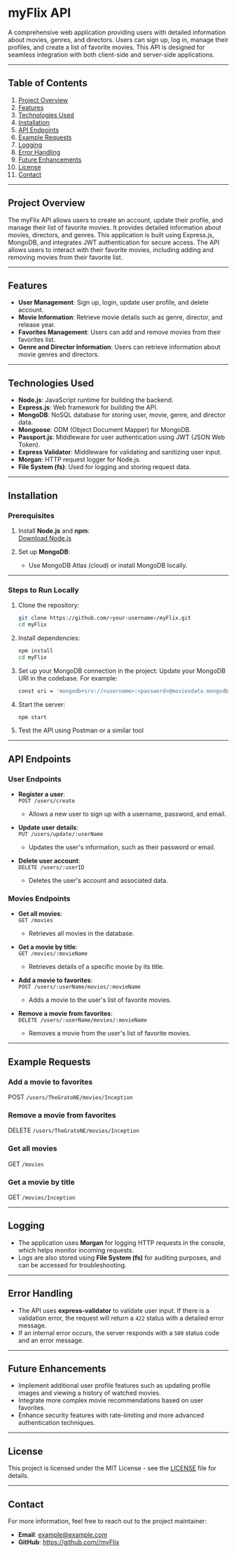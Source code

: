 # **myFlix API**

A comprehensive web application providing users with detailed information about movies, genres, and directors. Users can sign up, log in, manage their profiles, and create a list of favorite movies. This API is designed for seamless integration with both client-side and server-side applications.

---

## **Table of Contents**

1. [Project Overview](#project-overview)
2. [Features](#features)
3. [Technologies Used](#technologies-used)
4. [Installation](#installation)
5. [API Endpoints](#api-endpoints)
6. [Example Requests](#example-requests)
7. [Logging](#logging)
8. [Error Handling](#error-handling)
9. [Future Enhancements](#future-enhancements)
10. [License](#license)
11. [Contact](#contact)

---

## **Project Overview**

The myFlix API allows users to create an account, update their profile, and manage their list of favorite movies. It provides detailed information about movies, directors, and genres. This application is built using Express.js, MongoDB, and integrates JWT authentication for secure access. The API allows users to interact with their favorite movies, including adding and removing movies from their favorite list.

---

## **Features**

- **User Management**: Sign up, login, update user profile, and delete account.
- **Movie Information**: Retrieve movie details such as genre, director, and release year.
- **Favorites Management**: Users can add and remove movies from their favorites list.
- **Genre and Director Information**: Users can retrieve information about movie genres and directors.

---

## **Technologies Used**

- **Node.js**: JavaScript runtime for building the backend.
- **Express.js**: Web framework for building the API.
- **MongoDB**: NoSQL database for storing user, movie, genre, and director data.
- **Mongoose**: ODM (Object Document Mapper) for MongoDB.
- **Passport.js**: Middleware for user authentication using JWT (JSON Web Token).
- **Express Validator**: Middleware for validating and sanitizing user input.
- **Morgan**: HTTP request logger for Node.js.
- **File System (fs)**: Used for logging and storing request data.

---

## **Installation**

### **Prerequisites**

1. Install **Node.js** and **npm**:  
   [Download Node.js](https://nodejs.org/)  

2. Set up **MongoDB**:  
   - Use MongoDB Atlas (cloud) or install MongoDB locally.

---

### **Steps to Run Locally**

1. Clone the repository:  
   ```bash
   git clone https://github.com/<your-username>/myFlix.git
   cd myFlix
2. Install dependencies:
   ```bash
   npm install
   cd myFlix
3. Set up your MongoDB connection in the project:
   Update your MongoDB URI in the codebase. For example:
   ```bash
   const uri = 'mongodb+srv://<username>:<password>@moviesdata.mongodb.net/myFlixDB';
4. Start the server:
   ```bash
   npm start
5. Test the API using Postman or a similar tool

---

## **API Endpoints**

### **User Endpoints**

- **Register a user**:  
  `POST /users/create`
  - Allows a new user to sign up with a username, password, and email.
  
- **Update user details**:  
  `PUT /users/update/:userName`
  - Updates the user's information, such as their password or email.

- **Delete user account**:  
  `DELETE /users/:userID`
  - Deletes the user's account and associated data.

### **Movies Endpoints**

- **Get all movies**:  
  `GET /movies`
  - Retrieves all movies in the database.
  
- **Get a movie by title**:  
  `GET /movies/:movieName`
  - Retrieves details of a specific movie by its title.

- **Add a movie to favorites**:  
  `POST /users/:userName/movies/:movieName`
  - Adds a movie to the user's list of favorite movies.

- **Remove a movie from favorites**:  
  `DELETE /users/:userName/movies/:movieName`
  - Removes a movie from the user's list of favorite movies.

---

## **Example Requests**

### **Add a movie to favorites**

POST `/users/TheGratoNE/movies/Inception`

### **Remove a movie from favorites**

DELETE `/users/TheGratoNE/movies/Inception`

### **Get all movies**

GET `/movies`

### **Get a movie by title**

GET `/movies/Inception`

---

## **Logging**

- The application uses **Morgan** for logging HTTP requests in the console, which helps monitor incoming requests.
- Logs are also stored using **File System (fs)** for auditing purposes, and can be accessed for troubleshooting.

---

## **Error Handling**

- The API uses **express-validator** to validate user input. If there is a validation error, the request will return a `422` status with a detailed error message.
- If an internal error occurs, the server responds with a `500` status code and an error message.

---

## **Future Enhancements**

- Implement additional user profile features such as updating profile images and viewing a history of watched movies.
- Integrate more complex movie recommendations based on user favorites.
- Enhance security features with rate-limiting and more advanced authentication techniques.

---

## **License**

This project is licensed under the MIT License - see the [LICENSE](LICENSE) file for details.

---

## **Contact**

For more information, feel free to reach out to the project maintainer:

- **Email**: example@example.com  
- **GitHub**: [https://github.com/<your-username>/myFlix](https://github.com/<your-username>/myFlix)

























